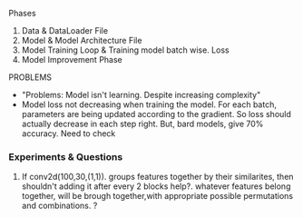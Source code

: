 Phases

1. Data & DataLoader File
2. Model & Model Architecture File
3. Model Training Loop & Training model batch wise. Loss
4. Model Improvement Phase

PROBLEMS
- "Problems: Model isn't learning. Despite increasing complexity"
- Model loss not decreasing when training the model. For each batch, parameters are being updated according to the gradient. So loss should actually decrease in each step right. 
But, bard models, give 70% accuracy. Need to check


### Experiments & Questions
1. If conv2d(100,30,(1,1)). groups features together by their similarites, then shouldn't adding it after every 2 blocks help?. whatever features belong together, will be brough together,with appropriate possible permutations and combinations. ?
